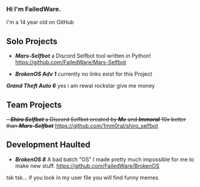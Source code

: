 ### Hi I'm FailedWare.
I'm a 14 year old on GitHub

## Solo Projects
- ***Mars-Selfbot*** a Discord Selfbot tool written in Python!
https://github.com/FailedWare/Mars-Selfbot

- ***BrokenOS Adv 1***
currently no links exist for this Project

***Grand Theft Auto 6***
yes i am rewal rockstar give me money

## Team Projects
~~- ***Shiro Selfbot*** a Discord Selfbot created by ***Me*** and ***Immoral*** 10x better than ***Mars-Selfbot***~~
https://github.com/1mm0ral/shiro_selfbot

## Development Haulted
- ***BrokenOS 8*** A bad batch "OS" I made pretty much impossible for me to make new stuff.
https://github.com/FailedWare/BrokenOS


tsk tsk... if you look in my user file you will find funny memes
